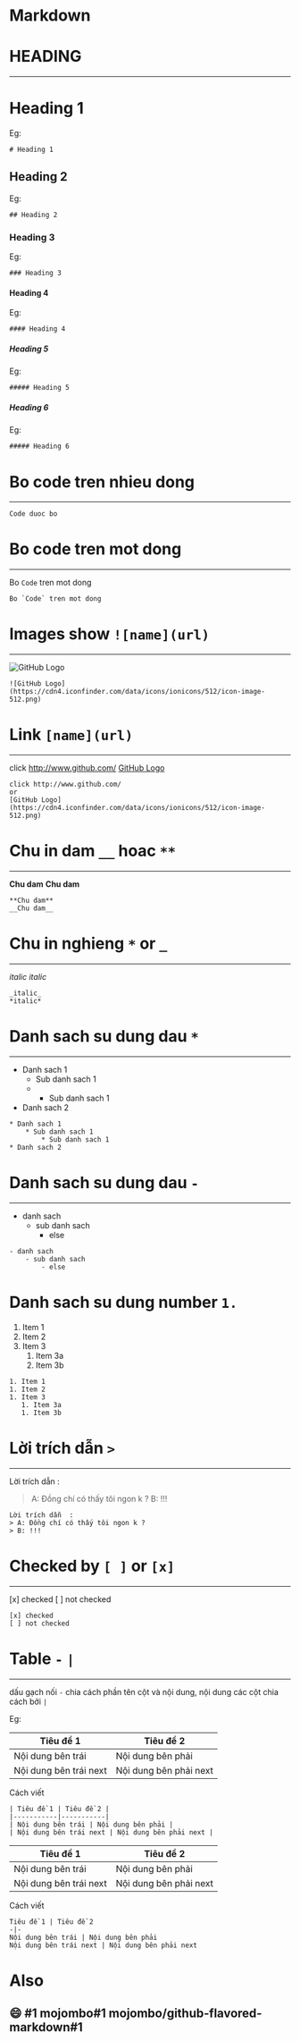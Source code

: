 # Markdown
# HEADING
---
# Heading 1
Eg:
```
# Heading 1
```

## Heading 2
Eg:
```
## Heading 2
```
### Heading 3
Eg:
```
### Heading 3
```

#### Heading 4
Eg:
```
#### Heading 4
```

##### Heading 5
Eg:
```
##### Heading 5
```

##### Heading 6
Eg:
```
##### Heading 6
```

# Bo code tren nhieu dong
---
```
Code duoc bo
```

# Bo code tren mot dong 
---
Bo `Code` tren mot dong
```
Bo `Code` tren mot dong
```

# Images show `![name](url)`
---

![GitHub Logo](https://cdn4.iconfinder.com/data/icons/ionicons/512/icon-image-512.png)

```
![GitHub Logo](https://cdn4.iconfinder.com/data/icons/ionicons/512/icon-image-512.png)

```
# Link `[name](url)`
---
click http://www.github.com/
[GitHub Logo](https://cdn4.iconfinder.com/data/icons/ionicons/512/icon-image-512.png)

```
click http://www.github.com/
or
[GitHub Logo](https://cdn4.iconfinder.com/data/icons/ionicons/512/icon-image-512.png)

```
# Chu in dam `__` hoac `**`
---
**Chu dam**
__Chu dam__
```
**Chu dam**
__Chu dam__
```

# Chu in nghieng `*` or `_`
---
_italic_
*italic*
```
_italic_
*italic*
```

# Danh sach su dung dau `*`
---
* Danh sach 1
    * Sub danh sach 1
    * * Sub danh sach 1
* Danh sach 2

```
* Danh sach 1
    * Sub danh sach 1
        * Sub danh sach 1
* Danh sach 2
```

# Danh sach su dung dau `-`
---
- danh sach
    - sub danh sach
        - else
```
- danh sach
    - sub danh sach
        - else
```

# Danh sach su dung number `1.`
1. Item 1
1. Item 2
1. Item 3
   1. Item 3a
   1. Item 3b
```
1. Item 1
1. Item 2
1. Item 3
   1. Item 3a
   1. Item 3b
```
# Lời trích dẫn `>`
---
Lời trích dẫn  :
> A: Đồng chí có thấy tôi ngon k ?
> B: !!!

```
Lời trích dẫn  :
> A: Đồng chí có thấy tôi ngon k ?
> B: !!!
```

# Checked by `[ ]` or `[x]`
---
[x] checked
[ ] not checked
```
[x] checked
[ ] not checked
```

# Table `-` `|`
---
dấu gạch nối `-`  chia cách phần tên cột và nội dung, nội dung các cột chia cách bởi `|`

Eg:

| Tiêu đề 1 | Tiêu đề 2 |
|-----------|-----------|
| Nội dung bên trái | Nội dung bên phải |
| Nội dung bên trái next | Nội dung bên phải next |

Cách viết
```
| Tiêu đề 1 | Tiêu đề 2 |
|-----------|-----------|
| Nội dung bên trái | Nội dung bên phải |
| Nội dung bên trái next | Nội dung bên phải next |
```

Tiêu đề 1 | Tiêu đề 2
-|-
Nội dung bên trái | Nội dung bên phải
Nội dung bên trái next | Nội dung bên phải next

Cách viết
```
Tiêu đề 1 | Tiêu đề 2
-|-
Nội dung bên trái | Nội dung bên phải
Nội dung bên trái next | Nội dung bên phải next

```

# Also
:smile:
#1
mojombo#1
mojombo/github-flavored-markdown#1
---------------------------------


